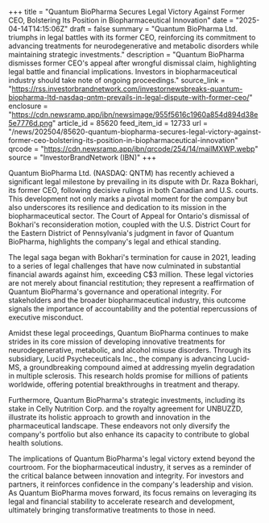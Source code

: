 +++
title = "Quantum BioPharma Secures Legal Victory Against Former CEO, Bolstering Its Position in Biopharmaceutical Innovation"
date = "2025-04-14T14:15:06Z"
draft = false
summary = "Quantum BioPharma Ltd. triumphs in legal battles with its former CEO, reinforcing its commitment to advancing treatments for neurodegenerative and metabolic disorders while maintaining strategic investments."
description = "Quantum BioPharma dismisses former CEO's appeal after wrongful dismissal claim, highlighting legal battle and financial implications. Investors in biopharmaceutical industry should take note of ongoing proceedings."
source_link = "https://rss.investorbrandnetwork.com/investornewsbreaks-quantum-biopharma-ltd-nasdaq-qntm-prevails-in-legal-dispute-with-former-ceo/"
enclosure = "https://cdn.newsramp.app/ibn/newsimage/955f5616c1960a854d894d38e5e7776d.png"
article_id = 85620
feed_item_id = 12733
url = "/news/202504/85620-quantum-biopharma-secures-legal-victory-against-former-ceo-bolstering-its-position-in-biopharmaceutical-innovation"
qrcode = "https://cdn.newsramp.app/ibn/qrcode/254/14/mailMXWP.webp"
source = "InvestorBrandNetwork (IBN)"
+++

<p>Quantum BioPharma Ltd. (NASDAQ: QNTM) has recently achieved a significant legal milestone by prevailing in its dispute with Dr. Raza Bokhari, its former CEO, following decisive rulings in both Canadian and U.S. courts. This development not only marks a pivotal moment for the company but also underscores its resilience and dedication to its mission in the biopharmaceutical sector. The Court of Appeal for Ontario's dismissal of Bokhari's reconsideration motion, coupled with the U.S. District Court for the Eastern District of Pennsylvania's judgment in favor of Quantum BioPharma, highlights the company's legal and ethical standing.</p><p>The legal saga began with Bokhari's termination for cause in 2021, leading to a series of legal challenges that have now culminated in substantial financial awards against him, exceeding C$3 million. These legal victories are not merely about financial restitution; they represent a reaffirmation of Quantum BioPharma's governance and operational integrity. For stakeholders and the broader biopharmaceutical industry, this outcome signals the importance of accountability and the potential repercussions of executive misconduct.</p><p>Amidst these legal proceedings, Quantum BioPharma continues to make strides in its core mission of developing innovative treatments for neurodegenerative, metabolic, and alcohol misuse disorders. Through its subsidiary, Lucid Psycheceuticals Inc., the company is advancing Lucid-MS, a groundbreaking compound aimed at addressing myelin degradation in multiple sclerosis. This research holds promise for millions of patients worldwide, offering potential breakthroughs in treatment and therapy.</p><p>Furthermore, Quantum BioPharma's strategic investments, including its stake in Celly Nutrition Corp. and the royalty agreement for UNBUZZD, illustrate its holistic approach to growth and innovation in the pharmaceutical landscape. These endeavors not only diversify the company's portfolio but also enhance its capacity to contribute to global health solutions.</p><p>The implications of Quantum BioPharma's legal victory extend beyond the courtroom. For the biopharmaceutical industry, it serves as a reminder of the critical balance between innovation and integrity. For investors and partners, it reinforces confidence in the company's leadership and vision. As Quantum BioPharma moves forward, its focus remains on leveraging its legal and financial stability to accelerate research and development, ultimately bringing transformative treatments to those in need.</p>